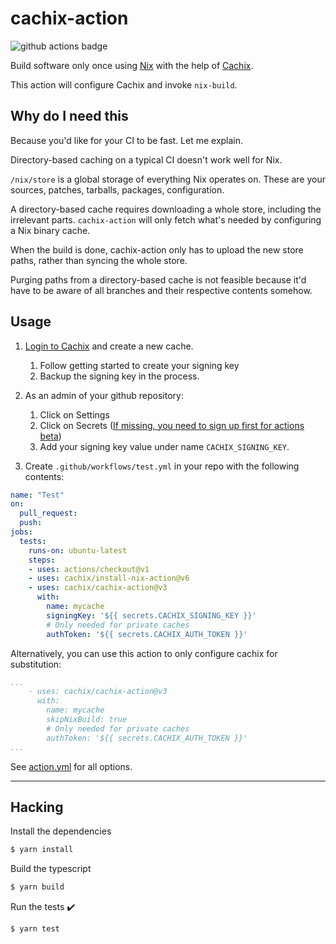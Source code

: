 # cachix-action

![github actions badge](https://github.com/cachix/cachix-action/workflows/cachix-action%20test/badge.svg)

Build software only once using [Nix](https://nixos.org/nix/) with the help of [Cachix](https://cachix.org).

This action will configure Cachix and invoke `nix-build`.

## Why do I need this

Because you'd like for your CI to be fast. Let me explain.

Directory-based caching on a typical CI doesn't work well for Nix.

`/nix/store` is a global storage of everything Nix operates on. These are
your sources, patches, tarballs, packages, configuration.

A directory-based cache requires downloading a whole store, including the irrelevant parts. `cachix-action` will only fetch what's needed by configuring a Nix binary cache.

When the build is done, cachix-action only has to upload the new store paths, rather than syncing the whole store.

Purging paths from a directory-based cache is not feasible because it'd have to be aware of all branches and their respective contents somehow.

## Usage

1. [Login to Cachix](https://cachix.org/api/v1/login) and create a new cache.
    1. Follow getting started to create your signing key
    2. Backup the signing key in the process.

2. As an admin of your github repository:
    1. Click on Settings
    2. Click on Secrets ([If missing, you need to sign up first for actions beta](https://github.com/features/actions))
    3. Add your signing key value under name `CACHIX_SIGNING_KEY`.

3. Create `.github/workflows/test.yml` in your repo with the following contents:

```yaml
name: "Test"
on:
  pull_request:
  push:
jobs:
  tests:
    runs-on: ubuntu-latest
    steps:
    - uses: actions/checkout@v1
    - uses: cachix/install-nix-action@v6
    - uses: cachix/cachix-action@v3
      with:
        name: mycache
        signingKey: '${{ secrets.CACHIX_SIGNING_KEY }}'
        # Only needed for private caches
        authToken: '${{ secrets.CACHIX_AUTH_TOKEN }}'
```

Alternatively, you can use this action to only configure cachix for substitution:

```yaml
...
    - uses: cachix/cachix-action@v3
      with:
        name: mycache
        skipNixBuild: true
        # Only needed for private caches
        authToken: '${{ secrets.CACHIX_AUTH_TOKEN }}'
...
```

See [action.yml](action.yml) for all options.

---

## Hacking

Install the dependencies  
```bash
$ yarn install
```

Build the typescript
```bash
$ yarn build
```

Run the tests :heavy_check_mark:  
```bash
$ yarn test
```
